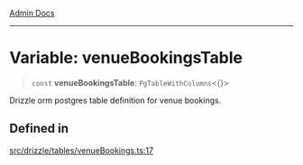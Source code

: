 [Admin Docs](/)

***

# Variable: venueBookingsTable

> `const` **venueBookingsTable**: `PgTableWithColumns`\<\{\}\>

Drizzle orm postgres table definition for venue bookings.

## Defined in

[src/drizzle/tables/venueBookings.ts:17](https://github.com/NishantSinghhhhh/talawa-api/blob/ff0f1d6ae21d3428519b64e42fe3bfdff573cb6e/src/drizzle/tables/venueBookings.ts#L17)
